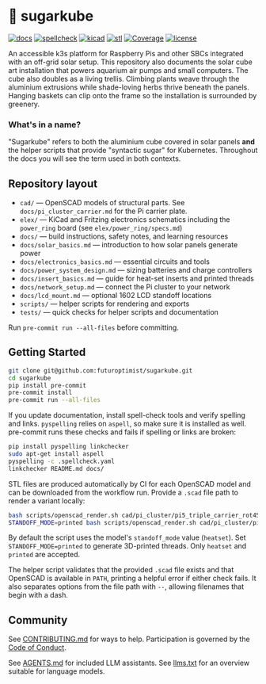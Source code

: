 # 🍧 sugarkube

[![docs](https://github.com/futuroptimist/sugarkube/actions/workflows/docs.yml/badge.svg?branch=main)](https://github.com/futuroptimist/sugarkube/actions/workflows/docs.yml)
[![spellcheck](https://github.com/futuroptimist/sugarkube/actions/workflows/spellcheck.yml/badge.svg?branch=main)](https://github.com/futuroptimist/sugarkube/actions/workflows/spellcheck.yml)
[![kicad](https://github.com/futuroptimist/sugarkube/actions/workflows/kicad-export.yml/badge.svg?branch=main)](https://github.com/futuroptimist/sugarkube/actions/workflows/kicad-export.yml)
[![stl](https://github.com/futuroptimist/sugarkube/actions/workflows/scad-to-stl.yml/badge.svg?branch=main)](https://github.com/futuroptimist/sugarkube/actions/workflows/scad-to-stl.yml)
[![Coverage](https://codecov.io/gh/futuroptimist/sugarkube/branch/main/graph/badge.svg)](https://codecov.io/gh/futuroptimist/sugarkube)
[![license](https://img.shields.io/github/license/futuroptimist/sugarkube)](LICENSE)

An accessible k3s platform for Raspberry Pis and other SBCs integrated with an off-grid solar setup. This repository also documents the solar cube art installation that powers aquarium air pumps and small computers.
The cube also doubles as a living trellis. Climbing plants weave through the aluminium extrusions while shade-loving herbs thrive beneath the panels. Hanging baskets can clip onto the frame so the installation is surrounded by greenery.

### What's in a name?

"Sugarkube" refers to both the aluminium cube covered in solar panels **and**
the helper scripts that provide "syntactic sugar" for Kubernetes.  Throughout
the docs you will see the term used in both contexts.

## Repository layout

- `cad/` — OpenSCAD models of structural parts.  See `docs/pi_cluster_carrier.md` for the Pi carrier plate.
- `elex/` — KiCad and Fritzing electronics schematics including the `power_ring` board (see `elex/power_ring/specs.md`)
- `docs/` — build instructions, safety notes, and learning resources
- `docs/solar_basics.md` — introduction to how solar panels generate power
- `docs/electronics_basics.md` — essential circuits and tools
- `docs/power_system_design.md` — sizing batteries and charge controllers
- `docs/insert_basics.md` — guide for heat-set inserts and printed threads
- `docs/network_setup.md` — connect the Pi cluster to your network
- `docs/lcd_mount.md` — optional 1602 LCD standoff locations
- `scripts/` — helper scripts for rendering and exports
- `tests/` — quick checks for helper scripts and documentation

Run `pre-commit run --all-files` before committing.

## Getting Started

```bash
git clone git@github.com:futuroptimist/sugarkube.git
cd sugarkube
pip install pre-commit
pre-commit install
pre-commit run --all-files
```

If you update documentation, install spell-check tools and verify spelling and links.
`pyspelling` relies on `aspell`, so make sure it is installed as well. pre-commit runs
these checks and fails if spelling or links are broken:

```bash
pip install pyspelling linkchecker
sudo apt-get install aspell
pyspelling -c .spellcheck.yaml
linkchecker README.md docs/
```

STL files are produced automatically by CI for each OpenSCAD model and can be
downloaded from the workflow run. Provide a `.scad` file path to render a
variant locally:

```bash
bash scripts/openscad_render.sh cad/pi_cluster/pi5_triple_carrier_rot45.scad
STANDOFF_MODE=printed bash scripts/openscad_render.sh cad/pi_cluster/pi5_triple_carrier_rot45.scad
```

By default the script uses the model's `standoff_mode` value (`heatset`).
Set `STANDOFF_MODE=printed` to generate 3D-printed threads. Only `heatset`
and `printed` are accepted.

The helper script validates that the provided `.scad` file exists and that
OpenSCAD is available in `PATH`, printing a helpful error if either check fails.
It also separates options from the file path with `--`, allowing filenames that begin with a dash.

## Community

See [CONTRIBUTING.md](CONTRIBUTING.md) for ways to help.
Participation is governed by the [Code of Conduct](CODE_OF_CONDUCT.md).

See [AGENTS.md](AGENTS.md) for included LLM assistants.
See [llms.txt](llms.txt) for an overview suitable for language models.
